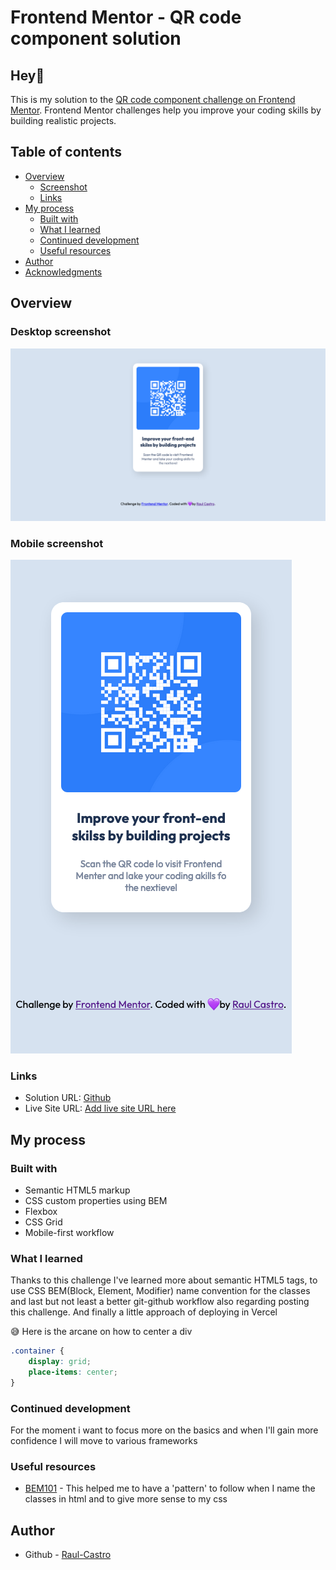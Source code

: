 # Frontend Mentor - QR code component solution

## Hey👋

This is my solution to the [QR code component challenge on Frontend Mentor](https://www.frontendmentor.io/challenges/qr-code-component-iux_sIO_H). Frontend Mentor challenges help you improve your coding skills by building realistic projects.

## Table of contents

- [Overview](#overview)
  - [Screenshot](#screenshot)
  - [Links](#links)
- [My process](#my-process)
  - [Built with](#built-with)
  - [What I learned](#what-i-learned)
  - [Continued development](#continued-development)
  - [Useful resources](#useful-resources)
- [Author](#author)
- [Acknowledgments](#acknowledgments)

## Overview

### Desktop screenshot

![](./design/Screenshot-desktop-QR-code-component%20.png)

### Mobile screenshot

![](./design/Screenshot-mobile-QR-code-component%20.png)

### Links

- Solution URL: [Github](https://github.com/Raul-Castro/frontend-mentor-challenges/tree/main/qr-code-component)
- Live Site URL: [Add live site URL here](https://your-live-site-url.com)

## My process

### Built with

- Semantic HTML5 markup
- CSS custom properties using BEM
- Flexbox
- CSS Grid
- Mobile-first workflow

### What I learned

Thanks to this challenge I've learned more about semantic HTML5 tags, to use CSS BEM(Block, Element, Modifier) name convention for the classes and last but not least a better git-github workflow also regarding posting this challenge. And finally a little approach of deploying in Vercel

😅 Here is the arcane on how to center a div

```css
.container {
	display: grid;
	place-items: center;
}
```

### Continued development

For the moment i want to focus more on the basics and when I'll gain more confidence I will move to various frameworks

### Useful resources

- [BEM101](https://css-tricks.com/bem-101/) - This helped me to have a 'pattern' to follow when I name the classes in html and to give more sense to my css

## Author

- Github - [Raul-Castro](https://github.com/Raul-Castro)
